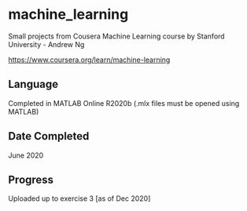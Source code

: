 # machine_learning
Small projects from Cousera Machine Learning course by Stanford University - Andrew Ng

https://www.coursera.org/learn/machine-learning

## Language
Completed in MATLAB Online R2020b (.mlx files must be opened using MATLAB)

## Date Completed
June 2020

## Progress
Uploaded up to exercise 3 [as of Dec 2020]
